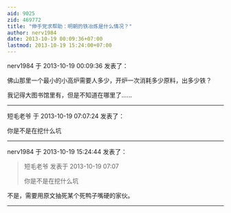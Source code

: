 ```yaml
---
aid: 9025
zid: 469772
title: "伸手党求帮助：明朝的铁冶炼是什么情况？"
author: nerv1984
date: 2013-10-19 00:09:36+07:00
lastmod: 2013-10-19 15:24:00+07:00
---
```


nerv1984 于 2013-10-19 00:09:36 发表了：

佛山那里一个最小的小高炉需要人多少，开炉一次消耗多少原料，出多少铁？

我记得大图书馆里有，但是不知道在哪里了......

---

短毛老爷 于 2013-10-19 07:07:24 发表了：

你是不是在挖什么坑

---

nerv1984 于 2013-10-19 15:24:44 发表了：

> 短毛老爷 发表于 2013-10-19 07:07
>
> 你是不是在挖什么坑

不是，需要用原文抽死某个死鸭子嘴硬的家伙。

---
